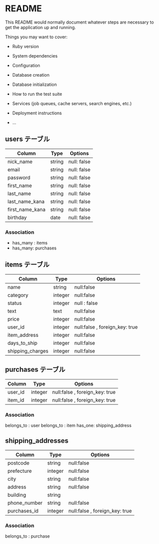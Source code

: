 # README

This README would normally document whatever steps are necessary to get the
application up and running.

Things you may want to cover:

* Ruby version

* System dependencies

* Configuration

* Database creation

* Database initialization

* How to run the test suite

* Services (job queues, cache servers, search engines, etc.)

* Deployment instructions

* ...



## users テーブル

| Column | Type | Options |
| -| - | - |
| nick_name | string | null: false |
| email | string | null: false |
| password | string | null: false |
| first_name | string | null: false |
| last_name | string | null: false |
| last_name_kana | string | null: false |
| first_name_kana | string | null: false |
| birthday | date | null: false |
### Association
- has_many : items
- has_many: purchases

##  items テーブル

| Column | Type | Options |
| -| - | - |
| name | string | null:false |
| category | integer | null:false |
| status | integer | null : false |
| text | text | null:false |
| price | integer | null:false |
| user_id | integer | null:false , foreign_key: true |
| item_address | integer | null:false |
| days_to_ship | integer | null:false |
| shipping_charges | integer | null:false |

##  purchases テーブル

| Column | Type | Options |
| - | - | - |
| user_id | integer | null:false , foreign_key: true |
| item_id | integer | null:false , foreign_key: true |

### Association
belongs_to : user
belongs_to : item
has_one: shipping_address

## shipping_addresses
| Column | Type | Options |
| - | - | - |
| postcode | string | null:false |
| prefecture | integer | null:false |
| city | string | null:false |
| address | string | null:false |
| building | string |
| phone_number | string | null:false |
| purchases_id | integer | null:false , foreign_key: true |

### Association
belongs_to : purchase